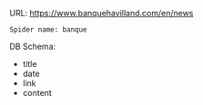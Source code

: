 URL: https://www.banquehavilland.com/en/news

    Spider name: banque

DB Schema:
- title
- date
- link
- content

